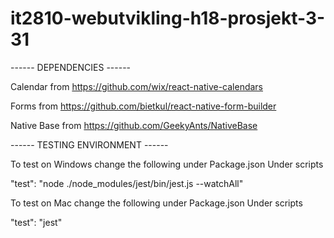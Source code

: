 ﻿# it2810-webutvikling-h18-prosjekt-3-31

------ DEPENDENCIES ------

Calendar from https://github.com/wix/react-native-calendars

Forms from https://github.com/bietkul/react-native-form-builder

Native Base from https://github.com/GeekyAnts/NativeBase 

------ TESTING ENVIRONMENT ------

To test on Windows change the following under Package.json
Under scripts

"test": "node ./node_modules/jest/bin/jest.js --watchAll"

To test on Mac change the following under Package.json
Under scripts

"test": "jest"
